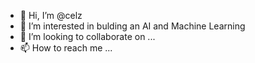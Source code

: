 - 👋 Hi, I’m @celz
- 👀 I’m interested in bulding an AI and Machine Learning
- 💞️ I’m looking to collaborate on ...
- 📫 How to reach me ...

<!---
celzvailcoes/celzvailcoes is a ✨ special ✨ repository because its `README.md` (this file) appears on your GitHub profile.
You can click the Preview link to take a look at your changes.
--->
